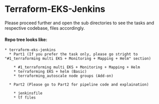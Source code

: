 # Terraform-EKS-Jenkins

Please proceed further and open the sub directories to see the tasks and respective codebase, files accordingly. 

#### Repo tree looks like:
```
* terraform-eks-jenkins
  * Part1 (If you prefer the task only, please go stright to "#1_terraforming multi EKS + Monitoring + Mapping + Helm" section)
  
    * #1_terraforming multi EKS + Monitoring + Mapping + Helm
    * terraforming EKS + helm (Basic)
    * terraforming_autoscale node groups (Add-on)
    
  * Part2 (Please go to Part2 for pipeline code and explaination)
  
    * jenkinsfile
    * tf files

